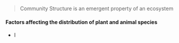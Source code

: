 > Community Structure is an emergent property of an ecosystem
####  Factors affecting the distribution of plant and animal species
 - l
<!--stackedit_data:
eyJoaXN0b3J5IjpbMTAzMDI1MzA1MSwxMDkwNTEyNTI0LC0yMD
g4NzQ2NjEyXX0=
-->